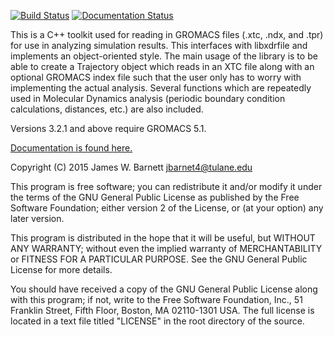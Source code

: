 [![Build Status](https://travis-ci.org/wesbarnett/libgmxcpp.svg?branch=master)](https://travis-ci.org/wesbarnett/libgmxcpp)
[![Documentation
Status](https://readthedocs.org/projects/libgmxcpp/badge/?version=master)](https://readthedocs.org/projects/libgmxcpp/?badge=master)

This is a C++ toolkit used for reading in GROMACS files (.xtc, .ndx, and .tpr) for
use in analyzing simulation results. This interfaces with libxdrfile and
implements an object-oriented style. The main usage of the library is to be able
to create a Trajectory object which reads in an XTC file along with an optional
GROMACS index file such that the user only has to worry with implementing the
actual analysis. Several functions which are repeatedly used in Molecular
Dynamics analysis (periodic boundary condition calculations, distances, etc.)
are also included. 

Versions 3.2.1 and above require GROMACS 5.1.

[Documentation is found here.](http://libgmxcpp.readthedocs.org/)

Copyright (C) 2015 James W. Barnett <jbarnet4@tulane.edu>
 
This program is free software; you can redistribute it and/or modify it under
the terms of the GNU General Public License as published by the Free Software
Foundation; either version 2 of the License, or (at your option) any later
version.
 
This program is distributed in the hope that it will be useful, but WITHOUT ANY
WARRANTY; without even the implied warranty of MERCHANTABILITY or FITNESS FOR A
PARTICULAR PURPOSE.  See the GNU General Public License for more details.
 
You should have received a copy of the GNU General Public License along with
this program; if not, write to the Free Software Foundation, Inc., 51
Franklin Street, Fifth Floor, Boston, MA 02110-1301 USA.
The full license is located in a text file titled "LICENSE" in the root
directory of the source.
